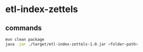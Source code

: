 # etl-index-zettels

## commands

```bash
mvn clean package
java -jar ./target/etl-index-zettels-1.0.jar <folder-path>
```